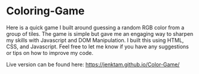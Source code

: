 # Coloring-Game
Here is a quick game I built around guessing a random RGB color from a group of tiles. The game is simple but gave me an engaging way to sharpen my skills with Javascript and DOM Manipulation. I built this using HTML, CSS, and Javascript. Feel free to let me know if you have any suggestions or tips on how to improve my code.

Live version can be found here: https://jenktam.github.io/Color-Game/
